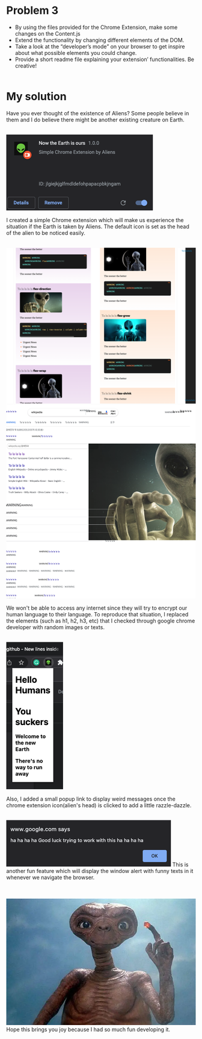 # Problem 3

- By using the files provided for the Chrome Extension, make some changes on the Content.js
- Extend the functionality by changing different elements of the DOM. 
- Take a look at the “developer’s mode” on your browser to get inspire about what possible elements you could change. 
- Provide a short readme file explaining your extension’ functionalities. Be creative!
</br></br>

# My solution
Have you ever thought of the existence of Aliens? Some people believe in them and I do believe there might be another existing creature on Earth.
</br></br>

![Sketch](/images/exts.png)

I created a simple Chrome extension which will make us experience the situation if the Earth is taken by Aliens. The default icon is set as the head of the alien to be noticed easily.
</br></br>

![Sketch](/images/b1.png)
![Sketch](/images/b2.png)

We won't be able to access any internet since they will try to encrypt our human language to their language. To reproduce that situation, I replaced the elements (such as h1, h2, h3, etc) that I checked through google chrome developer with random images or texts. 
</br></br>

![Sketch](/images/popup.png)

Also, I added a small popup link to display weird messages once the chrome extension icon(alien's head) is clicked to add a little razzle-dazzle.
</br></br>

![Sketch](/images/alert.png)
This is another fun feature which will display the window alert with funny texts in it whenever we navigate the browser.

</br></br>
![Sketch](/images/wave.png)
Hope this brings you joy because I had so much fun developing it.









